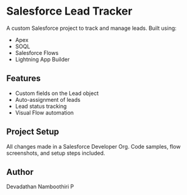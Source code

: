 # Salesforce Lead Tracker

A custom Salesforce project to track and manage leads. Built using:
- Apex
- SOQL
- Salesforce Flows
- Lightning App Builder

## Features
- Custom fields on the Lead object
- Auto-assignment of leads
- Lead status tracking
- Visual Flow automation

## Project Setup
All changes made in a Salesforce Developer Org. Code samples, flow screenshots, and setup steps included.

## Author
Devadathan Namboothiri P
